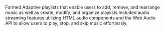 Formed Adaptive playlists that enable users to add, remove, and rearrange music as 
well as create, modify, and organize playlists Included audio streaming features 
utilizing HTML audio components and the Web Audio API to allow users to play, 
stop, and skip music effortlessly.
